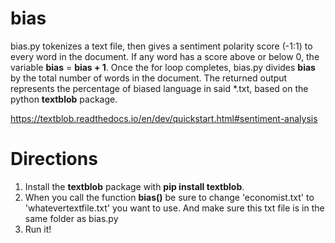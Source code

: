 # bias
bias.py tokenizes a text file, then gives a sentiment polarity score (-1:1) to every word in the document. If any word has a score above or below 0, the variable **bias** = **bias + 1**. Once the for loop completes, bias.py divides **bias** by the total number of words in the document. The returned output represents the percentage of biased language in said *.txt, based on the python **textblob** package. 

https://textblob.readthedocs.io/en/dev/quickstart.html#sentiment-analysis

# Directions
1.  Install the **textblob** package with **pip install textblob**.
2.  When you call the function **bias()** be sure to change 'economist.txt' to 'whatevertextfile.txt' you want to use. And make sure this txt file is in the same folder as bias.py
3. Run it!
